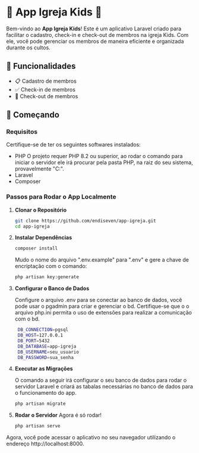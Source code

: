 # 🎉 App Igreja Kids 🎉

Bem-vindo ao **App Igreja Kids**! Este é um aplicativo Laravel criado para facilitar o cadastro, check-in e check-out de membros na igreja Kids. Com ele, você pode gerenciar os membros de maneira eficiente e organizada durante os cultos.

## 🌟 Funcionalidades

- 📋 Cadastro de membros
- ✅ Check-in de membros
- 🚪 Check-out de membros

## 🚀 Começando

### Requisitos

Certifique-se de ter os seguintes softwares instalados:

- PHP
   O projeto requer PHP 8.2 ou superior, ao rodar o comando para iniciar o servidor ele irá procurar pela pasta PHP, na raiz do seu sistema, provavelmente "C:". 
- Laravel
- Composer

### Passos para Rodar o App Localmente

1. **Clonar o Repositório**

   ```bash
   git clone https://github.com/endiseven/app-igreja.git
   cd app-igreja

2. **Instalar Dependências**

   ```bash
   composer install
    ```
   Mudo o nome do arquivo ".env.example" para ".env" e gere a chave de encriptação com o comando:
   
   ```bash
   php artisan key:generate

4. **Configurar o Banco de Dados**

   Configure o arquivo .env para se conectar ao banco de dados, você pode usar o pgadmin para criar e gerenciar o bd.
   Certifique-se que o o arquivo php.ini permita o uso de extensões para realizar a comunicação com o bd.
   
   ```bash
    DB_CONNECTION=pgsql
    DB_HOST=127.0.0.1
    DB_PORT=5432
    DB_DATABASE=app-igreja
    DB_USERNAME=seu_usuario
    DB_PASSWORD=sua_senha

5. **Executar as Migrações**

   O comando a seguir irá configurar o seu banco de dados para rodar o servidor Laravel e criará as tabalas necessárias no banco de dados para o funcionamento do app.
   ```bash
   php artisan migrate

7. **Rodar o Servidor**
    Agora é só rodar!
   ```bash
   php artisan serve
   
Agora, você pode acessar o aplicativo no seu navegador utilizando o endereço http://localhost:8000.

